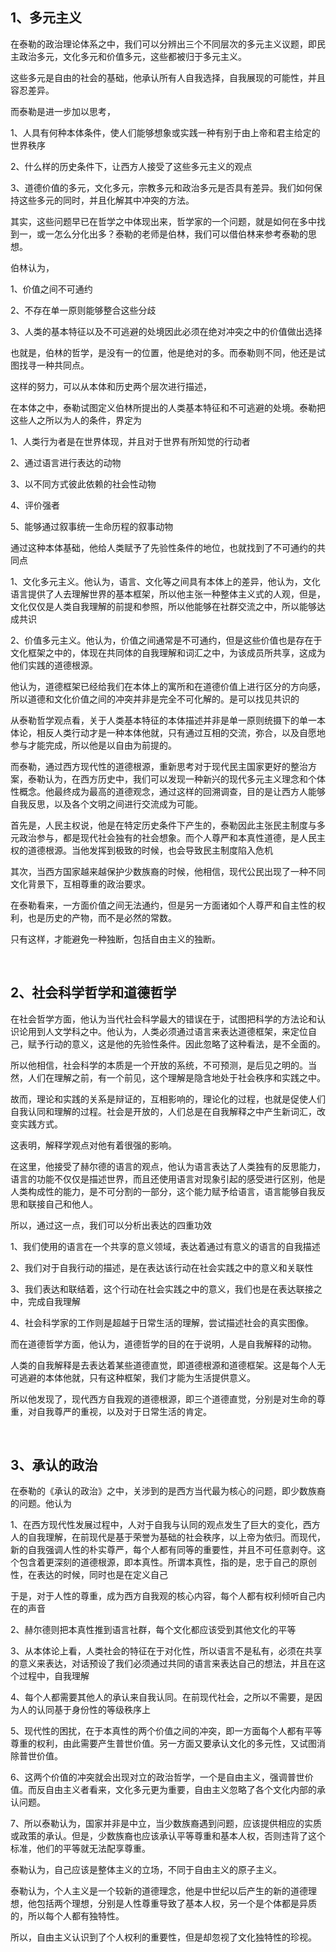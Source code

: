 <h2>1、多元主义</h2><p data-pid="NlzjbeDu">在泰勒的政治理论体系之中，我们可以分辨出三个不同层次的多元主义议题，即民主政治多元，文化多元和价值多元，这些都被归于多元主义。</p><p data-pid="_lvh1hC-">这些多元是自由的社会的基础，他承认所有人自我选择，自我展现的可能性，并且容忍差异。</p><p data-pid="CbV_148i">而泰勒是进一步加以思考，</p><p data-pid="u8OS-idw">1、人具有何种本体条件，使人们能够想象或实践一种有别于由上帝和君主给定的世界秩序</p><p data-pid="BHaQVEIR">2、什么样的历史条件下，让西方人接受了这些多元主义的观点</p><p data-pid="5hdVRo3f">3、道德价值的多元，文化多元，宗教多元和政治多元是否具有差异。我们如何保持这些多元的同时，并且化解其中冲突的方法。</p><p data-pid="I01nJ6Xe">其实，这些问题早已在哲学之中体现出来，哲学家的一个问题，就是如何在多中找到一，或一怎么分化出多？泰勒的老师是伯林，我们可以借伯林来参考泰勒的思想。</p><p data-pid="2RS6ybjN">伯林认为，</p><p data-pid="yF4hQfr8">1、价值之间不可通约</p><p data-pid="EoBusZRK">2、不存在单一原则能够整合这些分歧</p><p data-pid="8rFtzGQb">3、人类的基本特征以及不可逃避的处境因此必须在绝对冲突之中的价值做出选择</p><p data-pid="-Zrb4nh7">也就是，伯林的哲学，是没有一的位置，他是绝对的多。而泰勒则不同，他还是试图找寻一种共同点。</p><p data-pid="LkBwHv8L">这样的努力，可以从本体和历史两个层次进行描述，</p><p data-pid="s_xU4Q_M">在本体之中，泰勒试图定义伯林所提出的人类基本特征和不可逃避的处境。泰勒把这些人之所以为人的条件，界定为</p><p data-pid="65t-oUEv">1、人类行为者是在世界体现，并且对于世界有所知觉的行动者</p><p data-pid="fHPA0EwB">2、通过语言进行表达的动物</p><p data-pid="ERylY_Lk">3、以不同方式彼此依赖的社会性动物</p><p data-pid="7B762Z90">4、评价强者</p><p data-pid="x_5OGm0R">5、能够通过叙事统一生命历程的叙事动物</p><p data-pid="MHaMFEMt">通过这种本体基础，他给人类赋予了先验性条件的地位，也就找到了不可通约的共同点</p><p data-pid="b0qujZak">1、文化多元主义。他认为，语言、文化等之间具有本体上的差异，他认为，文化语言提供了人去理解世界的基本框架，所以他主张一种整体主义式的人观，但是，文化仅仅是人类自我理解的前提和参照，所以他能够在社群交流之中，所以能够达成共识</p><p data-pid="cwaU8l48">2、价值多元主义。他认为，价值之间通常是不可通约，但是这些价值也是存在于文化框架之中的，体现在共同体的自我理解和词汇之中，为该成员所共享，这成为他们实践的道德根源。</p><p data-pid="yiQ9u2QD">他认为，道德框架已经给我们在本体上的寓所和在道德价值上进行区分的方向感，所以道德和文化价值之间的冲突并非是完全不可化解的。是可以找见共识的</p><p data-pid="frXxF0BD">从泰勒哲学观点看，关于人类基本特征的本体描述并非是单一原则统摄下的单一本体论，相反人类行动才是一种本体他就，只有通过互相的交流，弥合，以及自愿地参与才能完成，所以他是以自由为前提的。</p><p data-pid="LS6jE79v">而泰勒，通过西方现代性的道德根源，重新思考对于现代民主国家更好的整治方案，泰勒认为，在西方历史中，我们可以发现一种新兴的现代多元主义理念和个体性概念。他最终成为最高的道德观念，通过这样的回溯调查，目的是让西方人能够自我反思，以及各个文明之间进行交流成为可能。</p><p data-pid="euhT-coR">首先是，人民主权说，他是在特定历史条件下产生的，泰勒因此主张民主制度与多元政治参与，都是现代社会独有的社会想象。而个人尊严和本真性道德，是人民主权的道德根源。当他发挥到极致的时候，也会导致民主制度陷入危机</p><p data-pid="19VSKKl7">其次，当西方国家越来越保护少数族裔的时候，他相信，现代公民出现了一种不同文化背景下，互相尊重的政治要求。</p><p data-pid="ClvRNk5h">在泰勒看来，一方面价值之间无法通约，但是另一方面诸如个人尊严和自主性的权利，也是历史的产物，而不是必然的常数。</p><p data-pid="stdVWy77">只有这样，才能避免一种独断，包括自由主义的独断。</p><p><br></p><h2>2、社会科学哲学和道德哲学</h2><p data-pid="5THgTj_j">在社会哲学方面，他认为当代社会科学最大的错误在于，试图把科学的方法论和认识论用到人文学科之中。他认为，人类必须通过语言来表达道德框架，来定位自己，赋予行动的意义，这是他的先验性条件。因此忽略了这种看法，是不全面的。</p><p data-pid="7iRuegU-">所以他相信，社会科学的本质是一个开放的系统，不可预测，是后见之明的。当然，人们在理解之前，有一个前见，这个理解是隐含地处于社会秩序和实践之中。</p><p data-pid="fOrrXJMH">故而，理论和实践的关系是辩证的，互相影响的，理论化的过程，也就是促使人们自我认同和理解的过程。社会是开放的，人们总是在自我解释之中产生新词汇，改变实践方式。</p><p data-pid="gkYVx8b3">这表明，解释学观点对他有着很强的影响。</p><p data-pid="wrHa_iuB">在这里，他接受了赫尔德的语言的观点，他认为语言表达了人类独有的反思能力，语言的功能不仅仅是描述世界，而且还使用语言对现象引起的感受进行区别，他是人类构成性的能力，是不可分割的一部分，这个能力赋予给语言，语言能够自我反思和联接自己和他人。</p><p data-pid="gGMh_WDj">所以，通过这一点，我们可以分析出表达的四重功效</p><p data-pid="B7KmZ6Vw">1、我们使用的语言在一个共享的意义领域，表达着通过有意义的语言的自我描述</p><p data-pid="lMScbCE5">2、我们对于自我行动的描述，是在表达该行动在社会实践之中的意义和关联性</p><p data-pid="pxE8bj6b">3、我们表达和联结着，这个行动在社会实践之中的意义，我们也是在表达联接之中，完成自我理解</p><p data-pid="Z1nnpIlU">4、社会科学家的工作则是超越于日常生活的理解，尝试描述社会的真实图像。</p><p data-pid="_XFHVxi5">而在道德哲学方面，他认为，道德哲学的目的在于说明，人是自我解释的动物。</p><p data-pid="yTjrA2vp">人类的自我解释是去表达着某些道德直觉，即道德根源和道德框架。这是每个人无可逃避的本体他就，只有这种框架，我们才能为生活提供意义。</p><p data-pid="gKMM5O4j">所以他发现了，现代西方自我观的道德根源，即三个道德直觉，分别是对生命的尊重，对自我尊严的重视，以及对于日常生活的肯定。</p><p><br></p><h2>3、承认的政治</h2><p data-pid="kq_PmxkS">在泰勒的《承认的政治》之中，关涉到的是西方当代最为核心的问题，即少数族裔的问题。他认为</p><p data-pid="AOcFpV2H">1、在西方现代性发展过程中，人对于自我与认同的观点发生了巨大的变化，西方人的自我理解，在前现代是基于荣誉为基础的社会秩序，以上帝为依归。而现代，新的自我强调人性的朴实尊严，每个人都有同等的重要性，并且不可任意剥夺。这个包含着更深刻的道德根源，即本真性。所谓本真性，指的是，忠于自己的原创性，在表达的时候，同时也是在定义自己</p><p data-pid="15IMh3aR">于是，对于人性的尊重，成为西方自我观的核心内容，每个人都有权利倾听自己内在的声音</p><p data-pid="rK-2iB86">2、赫尔德则把本真性推到语言社群，每个文化都应该受到其他文化的平等</p><p data-pid="iV9hsXZc">3、从本体论上看，人类社会的特征在于对化性，所以语言不是私有，必须在共享的意义来表达，对话预设了我们必须通过共同的语言来表达自己的想法，并且在这个过程中，自我理解</p><p data-pid="ru1zKITR">4、每个人都需要其他人的承认来自我认同。在前现代社会，之所以不需要，是因为人的认同基于身份性的等级秩序上</p><p data-pid="UbDFQe6Y">5、现代性的困扰，在于本真性的两个价值之间的冲突，即一方面每个人都有平等尊重的权利，由此需要产生普世价值。另一方面又要承认文化的多元性，又试图消除普世价值。</p><p data-pid="bT6MKvaL">6、这两个价值的冲突就会出现对立的政治哲学，一个是自由主义，强调普世价值。而反自由主义者看来，文化多元更为重要，自由主义忽略了各个文化内部的承认问题。</p><p data-pid="0PFdGTqc">7、所以泰勒认为，国家并非是中立，当少数族裔遇到问题，应该提供相应的实质或政策的承认。但是，少数族裔也应该承认平等尊重和基本人权，否则违背了这个标准，他们的平等就无法配享尊重。</p><p data-pid="TYztcm1k">泰勒认为，自己应该是整体主义的立场，不同于自由主义的原子主义。</p><p data-pid="P0GDHaEz">泰勒认为，个人主义是一个较新的道德理念，他是中世纪以后产生的新的道德理想，他包括两个理想，分别是人性尊重导致了基本人权，另一个是个体都是异质的，所以每个人都有独特性。</p><p data-pid="O0CecBEI">所以，自由主义认识到了个人权利的重要性，但是却忽视了文化独特性的珍视。</p><p></p><p></p><p></p>